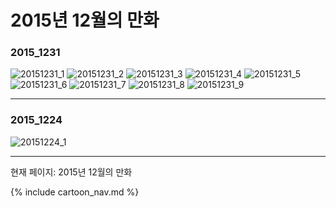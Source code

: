 # 2015년 12월의 만화

### 2015_1231
![20151231_1](/2015_12/20151231_1.jpg)
![20151231_2](/2015_12/20151231_2.jpg)
![20151231_3](/2015_12/20151231_3.jpg)
![20151231_4](/2015_12/20151231_4.jpg)
![20151231_5](/2015_12/20151231_5.jpg)
![20151231_6](/2015_12/20151231_6.jpg)
![20151231_7](/2015_12/20151231_7.jpg)
![20151231_8](/2015_12/20151231_8.jpg)
![20151231_9](/2015_12/20151231_9.jpg)

* * *

### 2015_1224
![20151224_1](/2015_12/20151224_1.jpg)

* * *

현재 페이지: 2015년 12월의 만화

{% include cartoon_nav.md %}
